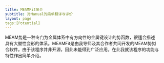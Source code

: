 ```yaml
---
title: MEAMFit简介
subtitle: 对Manual的简单翻译与评价
layout: page
tags:[Potential]
---
```

MEAM势是一种专门为金属体系中有方向性的金属键设计的势函数，很适合描述具有大塑性变形的体系。MEAMFit是由我导师及其合作者共同开发的MEAM势拟合软件。由于该程序并非开源，因此未能得到广泛应用。在此我就该程序的功能与特性作出简单介绍。

